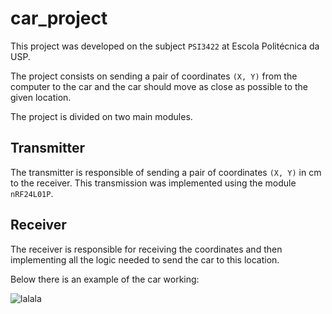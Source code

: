 # car_project

This project was developed on the subject `PSI3422` at Escola Politécnica da  USP.

The project consists on sending a pair of coordinates `(X, Y)` from the computer to the car and the car should move as close as possible to the given location.

The project is divided on two main modules.

## Transmitter

The transmitter is responsible of sending a pair of coordinates `(X, Y)` in cm to the receiver. This transmission was implemented using  the module `nRF24L01P`.

## Receiver

The receiver is responsible for receiving the coordinates and then implementing all the logic needed to send the car to this location.

Below there is an example of the car working:

![lalala]("images/carrinho.gif")